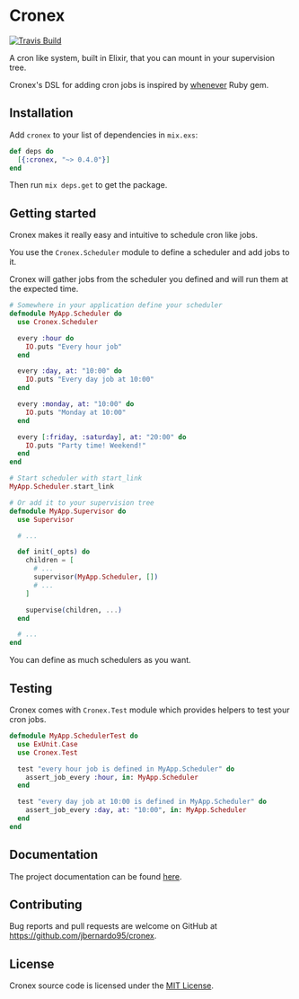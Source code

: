 # Cronex

[![Travis Build](https://api.travis-ci.org/altenwald/cronex.svg?branch=master)](https://travis-ci.org/altenwald/cronex/)

A cron like system, built in Elixir, that you can mount in your supervision tree.

Cronex's DSL for adding cron jobs is inspired by [whenever](https://github.com/javan/whenever) Ruby gem.

## Installation

Add `cronex` to your list of dependencies in `mix.exs`:

```elixir
def deps do
  [{:cronex, "~> 0.4.0"}]
end
```

Then run `mix deps.get` to get the package.

## Getting started

Cronex makes it really easy and intuitive to schedule cron like jobs.

You use the `Cronex.Scheduler` module to define a scheduler and add jobs to it.

Cronex will gather jobs from the scheduler you defined and will run them at the expected time.

```elixir
# Somewhere in your application define your scheduler
defmodule MyApp.Scheduler do
  use Cronex.Scheduler

  every :hour do
    IO.puts "Every hour job"
  end

  every :day, at: "10:00" do
    IO.puts "Every day job at 10:00"
  end

  every :monday, at: "10:00" do
    IO.puts "Monday at 10:00"
  end

  every [:friday, :saturday], at: "20:00" do
    IO.puts "Party time! Weekend!"
  end
end

# Start scheduler with start_link
MyApp.Scheduler.start_link

# Or add it to your supervision tree
defmodule MyApp.Supervisor do
  use Supervisor

  # ...

  def init(_opts) do
    children = [
      # ...
      supervisor(MyApp.Scheduler, [])
      # ...
    ]

    supervise(children, ...)
  end

  # ...
end
```

You can define as much schedulers as you want.

## Testing

Cronex comes with `Cronex.Test` module which provides helpers to test your cron jobs.

```elixir
defmodule MyApp.SchedulerTest do
  use ExUnit.Case
  use Cronex.Test

  test "every hour job is defined in MyApp.Scheduler" do
    assert_job_every :hour, in: MyApp.Scheduler 
  end

  test "every day job at 10:00 is defined in MyApp.Scheduler" do
    assert_job_every :day, at: "10:00", in: MyApp.Scheduler 
  end
end
```

## Documentation

The project documentation can be found [here](https://hexdocs.pm/cronex/api-reference.html).

## Contributing

Bug reports and pull requests are welcome on GitHub at https://github.com/jbernardo95/cronex.

## License

Cronex source code is licensed under the [MIT License](LICENSE.md).
